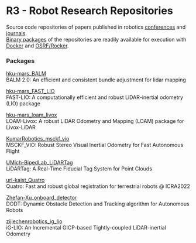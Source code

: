 # R3 - Robot Research Repositories

Source code repositories of papers published in robotics [conferences](https://www.ieee-ras.org/conferences-workshops) 
and [journals](https://www.ieee-ras.org/publications).<br />
[Binary packages](https://docs.github.com/es/packages/working-with-a-github-packages-registry/working-with-the-container-registry) 
of the repositories are readily available for execution with [Docker](https://docs.docker.com/engine/install/ubuntu/) 
and [OSRF/Rocker](https://github.com/osrf/rocker).

### Packages

[hku-mars_BALM](https://github.com/RobotResearchRepos/hku-mars_BALM/pkgs/container/hku-mars_balm)<br />
BALM 2.0: An efficient and consistent bundle adjustment for lidar mapping

[hku-mars_FAST_LIO](https://github.com/orgs/RobotResearchRepos/packages/container/package/hku-mars_fast_lio)<br />
FAST-LIO: A computationally efficient and robust LiDAR-inertial odometry (LIO) package

[hku-mars_loam_livox](https://github.com/RobotResearchRepos/hku-mars_loam_livox/pkgs/container/hku-mars_loam_livox)<br />
LOAM-Livox: A robust LiDAR Odometry and Mapping (LOAM) package for Livox-LiDAR

[KumarRobotics_msckf_vio](https://github.com/RobotResearchRepos/KumarRobotics_msckf_vio/pkgs/container/kumarrobotics_msckf_vio)<br />
MSCKF_VIO: Robust Stereo Visual Inertial Odometry for Fast Autonomous Flight

[UMich-BipedLab_LiDARTag](https://github.com/RobotResearchRepos/UMich-BipedLab_LiDARTag/pkgs/container/umich-bipedlab_lidartag)<br />
LiDARTag: A Real-Time Fiducial Tag System for Point Clouds

[url-kaist_Quatro](https://github.com/RobotResearchRepos/url-kaist_Quatro/pkgs/container/url-kaist_quatro)<br />
Quatro: Fast and robust global registration for terrestrial robots @ ICRA2022

[Zhefan-Xu_onboard_detector](https://github.com/RobotResearchRepos/Zhefan-Xu_onboard_detector/pkgs/container/zhefan-xu_onboard_detector)<br />
DODT: Dynamic Obstacle Detection and Tracking algorithm for Autonomous Robots

[zijiechenrobotics_ig_lio](https://github.com/RobotResearchRepos/zijiechenrobotics_ig_lio/pkgs/container/zijiechenrobotics_ig_lio)<br />
iG-LIO: An Incremental GICP-based Tightly-coupled LiDAR-inertial Odometry
